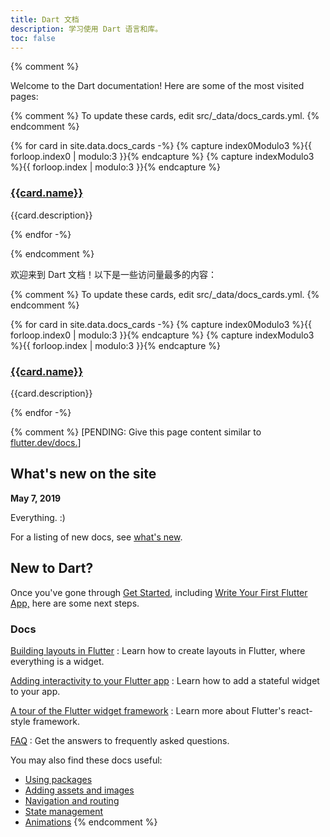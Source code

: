 ```yaml
---
title: Dart 文档
description: 学习使用 Dart 语言和库。
toc: false
---
```


{% comment %}

Welcome to the Dart documentation!
Here are some of the most visited pages:

{% comment %}
To update these cards, edit src/_data/docs_cards.yml.
{% endcomment %}

<div class="card-grid">
{% for card in site.data.docs_cards -%}
  {% capture index0Modulo3 %}{{ forloop.index0 | modulo:3 }}{% endcapture %}
  {% capture indexModulo3 %}{{ forloop.index | modulo:3 }}{% endcapture %}
  <div class="card">
    <h3><a href="{{card.url}}">{{card.name}}</a></h3>
    <p>{{card.description}}</p>
  </div>
{% endfor -%}
</div>

{% endcomment %}

欢迎来到 Dart 文档！以下是一些访问量最多的内容：

{% comment %}
To update these cards, edit src/_data/docs_cards.yml.
{% endcomment %}

<div class="card-grid">
{% for card in site.data.docs_cards -%}
  {% capture index0Modulo3 %}{{ forloop.index0 | modulo:3 }}{% endcapture %}
  {% capture indexModulo3 %}{{ forloop.index | modulo:3 }}{% endcapture %}
  <div class="card">
    <h3><a href="{{card.url}}">{{card.name}}</a></h3>
    <p>{{card.description}}</p>
  </div>
{% endfor -%}
</div>

{% comment %}
[PENDING: Give this page content similar to
[flutter.dev/docs.](https://flutter.dev/docs)]

## What's new on the site

**May 7, 2019**

Everything. :)

For a listing of new docs, see [what's new](/docs/whats-new-archive).

## New to Dart?

Once you've gone through [Get Started](/docs/get-started/install),
including [Write Your First Flutter App,](/docs/get-started/codelab)
here are some next steps.

### Docs

[Building layouts in Flutter](/docs/development/ui/layout)
: Learn how to create layouts in Flutter, where everything is a widget.

[Adding interactivity to your Flutter app](/docs/development/ui/interactive)
: Learn how to add a stateful widget to your app.

[A tour of the Flutter widget framework](/docs/development/ui/widgets-intro)
: Learn more about Flutter's react-style framework.

[FAQ](/docs/resources/faq)
: Get the answers to frequently asked questions.

You may also find these docs useful:

* [Using packages](/docs/development/packages-and-plugins/using-packages)
* [Adding assets and images](/docs/development/ui/assets-and-images)
* [Navigation and routing](/docs/development/ui/navigation)
* [State management](/docs/development/data-and-backend/state-mgmt/intro)
* [Animations](/docs/development/ui/animations)
{% endcomment %}
